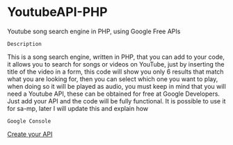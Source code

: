 # YoutubeAPI-PHP
Youtube song search engine in PHP, using Google Free APIs



```Description```

This is a song search engine, written in PHP, that you can add to your code, it allows you to search for songs or videos on YouTube, just by inserting the title of the video in a form, this code will show you only 6 results that match what you are looking for, then you can select which one you want to play, when doing so it will be played as audio, you must keep in mind that you will need a Youtube API, these can be obtained for free at Google Developers. Just add your API and the code will be fully functional. It is possible to use it for sa-mp, later I will update this and explain how


```Google Console```

[Create your API](https://console.cloud.google.com/)


